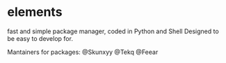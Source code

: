 # elements
fast and simple package manager, coded in Python and Shell
Designed to be easy to develop for.


Mantainers for packages: @Skunxyy @Tekq @Feear
